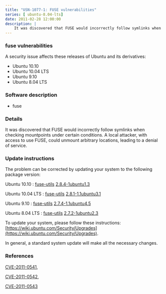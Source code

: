 ```yaml
---
title: "USN-1077-1: FUSE vulnerabilities"
series: [ ubuntu-8.04-lts]
date: 2011-02-28 12:00:00
description: |
    It was discovered that FUSE would incorrectly follow symlinks when checking mountpoints under certain conditions. A local attacker, with access to use FUSE, could unmount arbitrary locations, leading to a denial of service. 
--- 
```

 
### fuse vulnerabilities

A security issue affects these releases of Ubuntu and its derivatives:

* Ubuntu 10.10
* Ubuntu 10.04 LTS
* Ubuntu 9.10
* Ubuntu 8.04 LTS

### Software description

* fuse 

### Details

It was discovered that FUSE would incorrectly follow symlinks when checking mountpoints under certain conditions. A local attacker, with access to use FUSE, could unmount arbitrary locations, leading to a denial of service. 

### Update instructions

The problem can be corrected by updating your system to the following package version:

Ubuntu 10.10
 : [fuse-utils](https://launchpad.net/ubuntu/+source/fuse) <span> [2.8.4-1ubuntu1.3](https://launchpad.net/ubuntu/+source/fuse/2.8.4-1ubuntu1.3) </span> 

Ubuntu 10.04 LTS
 : [fuse-utils](https://launchpad.net/ubuntu/+source/fuse) <span> [2.8.1-1.1ubuntu3.1](https://launchpad.net/ubuntu/+source/fuse/2.8.1-1.1ubuntu3.1) </span> 

Ubuntu 9.10
 : [fuse-utils](https://launchpad.net/ubuntu/+source/fuse) <span> [2.7.4-1.1ubuntu4.5](https://launchpad.net/ubuntu/+source/fuse/2.7.4-1.1ubuntu4.5) </span> 

Ubuntu 8.04 LTS
 : [fuse-utils](https://launchpad.net/ubuntu/+source/fuse) <span> [2.7.2-1ubuntu2.3](https://launchpad.net/ubuntu/+source/fuse/2.7.2-1ubuntu2.3) </span> 

To update your system, please follow these instructions: [https://wiki.ubuntu.com/Security/Upgrades](https://wiki.ubuntu.com/Security/Upgrades).

In general, a standard system update will make all the necessary changes. 

### References

 [CVE-2011-0541](http://people.ubuntu.com/~ubuntu-security/cve/CVE-2011-0541), 

 [CVE-2011-0542](http://people.ubuntu.com/~ubuntu-security/cve/CVE-2011-0542), 

 [CVE-2011-0543](http://people.ubuntu.com/~ubuntu-security/cve/CVE-2011-0543)
 
